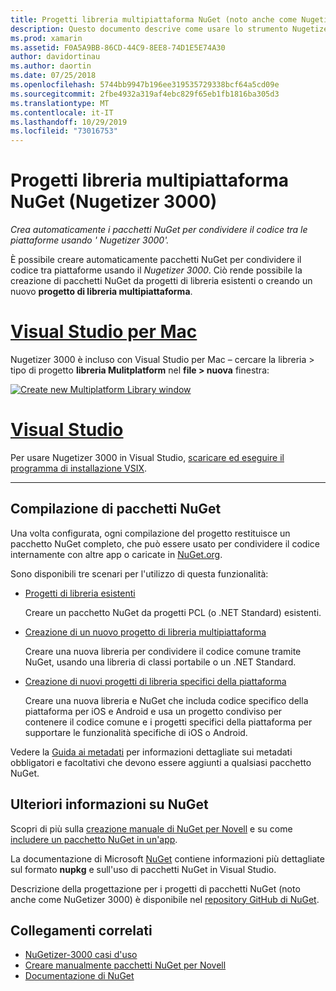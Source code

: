 ```yaml
---
title: Progetti libreria multipiattaforma NuGet (noto anche come Nugetizer 3000)
description: Questo documento descrive come usare lo strumento Nugetizer 3000 per creare automaticamente pacchetti NuGet per condividere codice tra piattaforme diverse.
ms.prod: xamarin
ms.assetid: F0A5A9BB-86CD-44C9-8EE8-74D1E5E74A30
author: davidortinau
ms.author: daortin
ms.date: 07/25/2018
ms.openlocfilehash: 5744bb9947b196ee319535729338bcf64a5cd09e
ms.sourcegitcommit: 2fbe4932a319af4ebc829f65eb1fb1816ba305d3
ms.translationtype: MT
ms.contentlocale: it-IT
ms.lasthandoff: 10/29/2019
ms.locfileid: "73016753"
---
```

# <a name="nuget-multiplatform-library-projects-nugetizer-3000"></a>Progetti libreria multipiattaforma NuGet (Nugetizer 3000)

_Crea automaticamente i pacchetti NuGet per condividere il codice tra le piattaforme usando ' Nugetizer 3000'._

È possibile creare automaticamente pacchetti NuGet per condividere il codice tra piattaforme usando il _Nugetizer 3000_. Ciò rende possibile la creazione di pacchetti NuGet da progetti di libreria esistenti o creando un nuovo **progetto di libreria multipiattaforma**.

# <a name="visual-studio-for-mactabmacos"></a>[Visual Studio per Mac](#tab/macos)

Nugetizer 3000 è incluso con Visual Studio per Mac &ndash; cercare la libreria > tipo di progetto **libreria Mulitplatform** nel **file > nuova** finestra:

[![](images/mulitplatform-library-sml.png "Create new Multiplatform Library window")](images/mulitplatform-library.png#lightbox)

# <a name="visual-studiotabwindows"></a>[Visual Studio](#tab/windows)

Per usare Nugetizer 3000 in Visual Studio, [scaricare ed eseguire il programma di installazione VSIX](https://bit.ly/nugetizer-2017).

-----

## <a name="building-nuget-packages"></a>Compilazione di pacchetti NuGet

Una volta configurata, ogni compilazione del progetto restituisce un pacchetto NuGet completo, che può essere usato per condividere il codice internamente con altre app o caricate in [NuGet.org](https://www.nuget.org).

Sono disponibili tre scenari per l'utilizzo di questa funzionalità:

- [Progetti di libreria esistenti](existing-library.md)

  Creare un pacchetto NuGet da progetti PCL (o .NET Standard) esistenti.

- [Creazione di un nuovo progetto di libreria multipiattaforma](single-codebase.md)

  Creare una nuova libreria per condividere il codice comune tramite NuGet, usando una libreria di classi portabile o un .NET Standard.

- [Creazione di nuovi progetti di libreria specifici della piattaforma](platform-specific.md)

  Creare una nuova libreria e NuGet che includa codice specifico della piattaforma per iOS e Android e usa un progetto condiviso per contenere il codice comune e i progetti specifici della piattaforma per supportare le funzionalità specifiche di iOS o Android.

Vedere la [Guida ai metadati](metadata.md) per informazioni dettagliate sui metadati obbligatori e facoltativi che devono essere aggiunti a qualsiasi pacchetto NuGet.

## <a name="further-nuget-information"></a>Ulteriori informazioni su NuGet

Scopri di più sulla [creazione manuale di NuGet per Novell](~/cross-platform/app-fundamentals/nuget-manual.md) e su come [includere un pacchetto NuGet in un'app](https://docs.microsoft.com/visualstudio/mac/nuget-walkthrough).

La documentazione di Microsoft [NuGet](https://docs.microsoft.com/nuget/) contiene informazioni più dettagliate sul formato **nupkg** e sull'uso di pacchetti NuGet in Visual Studio.

Descrizione della progettazione per i progetti di pacchetti NuGet (noto anche come NuGetizer 3000) è disponibile nel [repository GitHub di NuGet](https://github.com/NuGet/Home/wiki/NuGetizer-3000).

## <a name="related-links"></a>Collegamenti correlati

- [NuGetizer-3000 casi d'uso](https://github.com/NuGet/Home/wiki/NuGetizer-Core-Scenarios)
- [Creare manualmente pacchetti NuGet per Novell](~/cross-platform/app-fundamentals/nuget-manual.md)
- [Documentazione di NuGet](https://docs.microsoft.com/nuget/)
